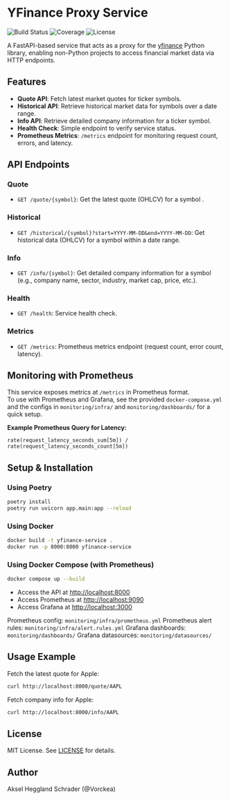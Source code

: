 # YFinance Proxy Service

![Build Status](https://img.shields.io/github/actions/workflow/status/Vorckea/yfinance-service/ci.yml?branch=main)
![Coverage](https://img.shields.io/badge/coverage-87%25-brightgreen)
![License](https://img.shields.io/github/license/Vorckea/yfinance-service)

A FastAPI-based service that acts as a proxy for the [yfinance](https://github.com/ranaroussi/yfinance) Python library, enabling non-Python projects to access financial market data via HTTP endpoints.

## Features

- **Quote API**: Fetch latest market quotes for ticker symbols.
- **Historical API**: Retrieve historical market data for symbols over a date range.
- **Info API**: Retrieve detailed company information for a ticker symbol.
- **Health Check**: Simple endpoint to verify service status.
- **Prometheus Metrics**: `/metrics` endpoint for monitoring request count, errors, and latency.

## API Endpoints

### Quote

- `GET /quote/{symbol}`: Get the latest quote (OHLCV) for a symbol .

### Historical

- `GET /historical/{symbol}?start=YYYY-MM-DD&end=YYYY-MM-DD`: Get historical data (OHLCV) for a symbol within a date range.

### Info

- `GET /info/{symbol}`: Get detailed company information for a symbol (e.g., company name, sector, industry, market cap, price, etc.).

### Health

- `GET /health`: Service health check.

### Metrics

- `GET /metrics`: Prometheus metrics endpoint (request count, error count, latency).

## Monitoring with Prometheus

This service exposes metrics at `/metrics` in Prometheus format.  
To use with Prometheus and Grafana, see the provided `docker-compose.yml` and the configs in `monitoring/infra/` and `monitoring/dashboards/` for a quick setup.

**Example Prometheus Query for Latency:**

```text
rate(request_latency_seconds_sum[5m]) / rate(request_latency_seconds_count[5m])
```

## Setup & Installation

### Using Poetry

```sh
poetry install
poetry run uvicorn app.main:app --reload
```

### Using Docker

```sh
docker build -t yfinance-service .
docker run -p 8000:8000 yfinance-service
```

### Using Docker Compose (with Prometheus)

```sh
docker compose up --build
```

- Access the API at [http://localhost:8000](http://localhost:8000)
- Access Prometheus at [http://localhost:9090](http://localhost:9090)
- Access Grafana at [http://localhost:3000](http://localhost:3000)

Prometheus config: `monitoring/infra/prometheus.yml`
Prometheus alert rules: `monitoring/infra/alert.rules.yml`
Grafana dashboards: `monitoring/dashboards/`
Grafana datasources: `monitoring/datasources/`

## Usage Example

Fetch the latest quote for Apple:

```sh
curl http://localhost:8000/quote/AAPL
```

Fetch company info for Apple:

```sh
curl http://localhost:8000/info/AAPL
```

## License

MIT License. See [LICENSE](LICENSE) for details.

## Author

Aksel Heggland Schrader (@Vorckea)
